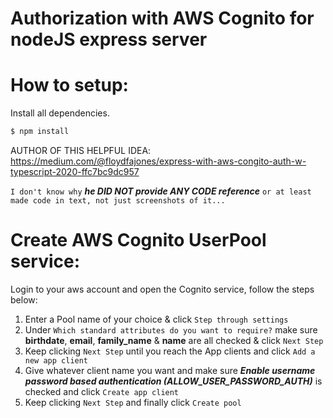 # Authorization with AWS Cognito for nodeJS express server

# How to setup:
Install all dependencies.
```bash
$ npm install
``` 

AUTHOR OF THIS HELPFUL IDEA: https://medium.com/@floydfajones/express-with-aws-congito-auth-w-typescript-2020-ffc7bc9dc957

`I don't know why` ***he DID NOT provide ANY CODE reference*** `or at least made code in text, not just screenshots of it...`


# Create AWS Cognito UserPool service:
Login to your aws account and open the Cognito service, follow the steps below:
1. Enter a Pool name of your choice & click `Step through settings`
2. Under `Which standard attributes do you want to require?` make sure **birthdate**, **email**, **family_name** & **name** are all checked & click `Next Step`
3. Keep clicking `Next Step` until you reach the App clients and click `Add a new app client`
4. Give whatever client name you want and make sure ***Enable username password based authentication (ALLOW_USER_PASSWORD_AUTH)*** is checked and click `Create app client`
5. Keep clicking `Next Step` and finally click `Create pool`
